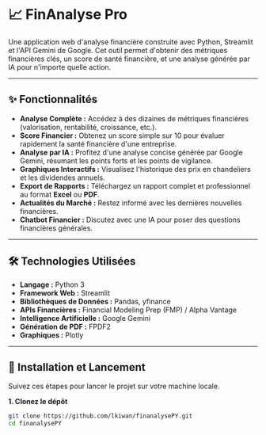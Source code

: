 # 📈 FinAnalyse Pro

Une application web d'analyse financière construite avec Python, Streamlit et l'API Gemini de Google. Cet outil permet d'obtenir des métriques financières clés, un score de santé financière, et une analyse générée par IA pour n'importe quelle action.



---

## ✨ Fonctionnalités

- **Analyse Complète :** Accédez à des dizaines de métriques financières (valorisation, rentabilité, croissance, etc.).
- **Score Financier :** Obtenez un score simple sur 10 pour évaluer rapidement la santé financière d'une entreprise.
- **Analyse par IA :** Profitez d'une analyse concise générée par Google Gemini, résumant les points forts et les points de vigilance.
- **Graphiques Interactifs :** Visualisez l'historique des prix en chandeliers et les dividendes annuels.
- **Export de Rapports :** Téléchargez un rapport complet et professionnel au format **Excel** ou **PDF**.
- **Actualités du Marché :** Restez informé avec les dernières nouvelles financières.
- **Chatbot Financier :** Discutez avec une IA pour poser des questions financières générales.

---

## 🛠️ Technologies Utilisées

- **Langage :** Python 3
- **Framework Web :** Streamlit
- **Bibliothèques de Données :** Pandas, yfinance
- **APIs Financières :** Financial Modeling Prep (FMP) / Alpha Vantage
- **Intelligence Artificielle :** Google Gemini
- **Génération de PDF :** FPDF2
- **Graphiques :** Plotly

---

## 🚀 Installation et Lancement

Suivez ces étapes pour lancer le projet sur votre machine locale.

**1. Clonez le dépôt**
```bash
git clone https://github.com/lkiwan/finanalysePY.git
cd finanalysePY
